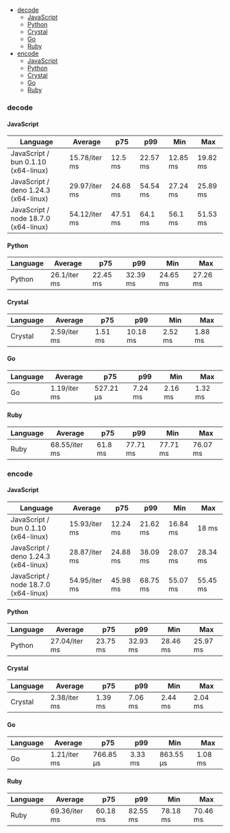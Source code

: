 <script src="https://cdn.jsdelivr.net/npm/apexcharts"></script>
- [decode](#base64-decode)
    - [JavaScript](#base64-decode-javascript)
    - [Python](#base64-decode-python)
    - [Crystal](#base64-decode-crystal)
    - [Go](#base64-decode-go)
    - [Ruby](#base64-decode-ruby)
- [encode](#base64-encode)
    - [JavaScript](#base64-encode-javascript)
    - [Python](#base64-encode-python)
    - [Crystal](#base64-encode-crystal)
    - [Go](#base64-encode-go)
    - [Ruby](#base64-encode-ruby)

### <a name="base64-decode">decode</a>

#### <a name="base64-decode-javascript">JavaScript</a>

| Language                             | Average       | p75      | p99      | Min      | Max      |
| ------------------------------------ | ------------- | -------- | -------- | -------- | -------- |
| JavaScript / bun 0.1.10 (x64-linux)  | 15.78/iter ms | 12.5 ms  | 22.57 ms | 12.85 ms | 19.82 ms |
| JavaScript / deno 1.24.3 (x64-linux) | 29.97/iter ms | 24.68 ms | 54.54 ms | 27.24 ms | 25.89 ms |
| JavaScript / node 18.7.0 (x64-linux) | 54.12/iter ms | 47.51 ms | 64.1 ms  | 56.1 ms  | 51.53 ms |


<div id="chart-0"></div>
<script>
new ApexCharts(document.querySelector('#chart-0'), {"chart":{"height":320,"type":"bar","toolbar":{"show":true},"animations":{"enabled":true}},"series":[{"name":"base64","data":[{"x":"JavaScript / deno 1.24.3 (x64-linux)","y":29967047.159999985},{"x":"JavaScript / bun 0.1.10 (x64-linux)","y":15781293.949999994},{"x":"JavaScript / node 18.7.0 (x64-linux)","y":54118516.22000002}]}],"stroke":{"width":1,"curve":"straight"},"legend":{"show":false},"xaxis":{"type":"category","labels":{"show":true},"tooltip":{"enabled":false}},"plotOptions":{"bar":{"distributed":true}}}).render()
</script>

#### <a name="base64-decode-python">Python</a>

| Language | Average      | p75      | p99      | Min      | Max      |
| -------- | ------------ | -------- | -------- | -------- | -------- |
| Python   | 26.1/iter ms | 22.45 ms | 32.39 ms | 24.65 ms | 27.26 ms |


<div id="chart-1"></div>
<script>
new ApexCharts(document.querySelector('#chart-1'), {"chart":{"height":320,"type":"bar","toolbar":{"show":true},"animations":{"enabled":true}},"series":[{"name":"base64","data":[{"x":"Python","y":26101438.030000012}]}],"stroke":{"width":1,"curve":"straight"},"legend":{"show":false},"xaxis":{"type":"category","labels":{"show":true},"tooltip":{"enabled":false}},"plotOptions":{"bar":{"distributed":true}}}).render()
</script>

#### <a name="base64-decode-crystal">Crystal</a>

| Language | Average      | p75     | p99      | Min     | Max     |
| -------- | ------------ | ------- | -------- | ------- | ------- |
| Crystal  | 2.59/iter ms | 1.51 ms | 10.18 ms | 2.52 ms | 1.88 ms |


<div id="chart-2"></div>
<script>
new ApexCharts(document.querySelector('#chart-2'), {"chart":{"height":320,"type":"bar","toolbar":{"show":true},"animations":{"enabled":true}},"series":[{"name":"base64","data":[{"x":"Crystal","y":2585635.8599999994}]}],"stroke":{"width":1,"curve":"straight"},"legend":{"show":false},"xaxis":{"type":"category","labels":{"show":true},"tooltip":{"enabled":false}},"plotOptions":{"bar":{"distributed":true}}}).render()
</script>

#### <a name="base64-decode-go">Go</a>

| Language | Average      | p75       | p99     | Min     | Max     |
| -------- | ------------ | --------- | ------- | ------- | ------- |
| Go       | 1.19/iter ms | 527.21 µs | 7.24 ms | 2.16 ms | 1.32 ms |


<div id="chart-3"></div>
<script>
new ApexCharts(document.querySelector('#chart-3'), {"chart":{"height":320,"type":"bar","toolbar":{"show":true},"animations":{"enabled":true}},"series":[{"name":"base64","data":[{"x":"Go","y":1191189.1199999999}]}],"stroke":{"width":1,"curve":"straight"},"legend":{"show":false},"xaxis":{"type":"category","labels":{"show":true},"tooltip":{"enabled":false}},"plotOptions":{"bar":{"distributed":true}}}).render()
</script>

#### <a name="base64-decode-ruby">Ruby</a>

| Language | Average       | p75     | p99      | Min      | Max      |
| -------- | ------------- | ------- | -------- | -------- | -------- |
| Ruby     | 68.55/iter ms | 61.8 ms | 77.71 ms | 77.71 ms | 76.07 ms |


<div id="chart-4"></div>
<script>
new ApexCharts(document.querySelector('#chart-4'), {"chart":{"height":320,"type":"bar","toolbar":{"show":true},"animations":{"enabled":true}},"series":[{"name":"base64","data":[{"x":"Ruby","y":68550633.96000002}]}],"stroke":{"width":1,"curve":"straight"},"legend":{"show":false},"xaxis":{"type":"category","labels":{"show":true},"tooltip":{"enabled":false}},"plotOptions":{"bar":{"distributed":true}}}).render()
</script>

### <a name="base64-encode">encode</a>

#### <a name="base64-encode-javascript">JavaScript</a>

| Language                             | Average       | p75      | p99      | Min      | Max      |
| ------------------------------------ | ------------- | -------- | -------- | -------- | -------- |
| JavaScript / bun 0.1.10 (x64-linux)  | 15.93/iter ms | 12.24 ms | 21.62 ms | 16.84 ms | 18 ms    |
| JavaScript / deno 1.24.3 (x64-linux) | 28.87/iter ms | 24.88 ms | 38.09 ms | 28.07 ms | 28.34 ms |
| JavaScript / node 18.7.0 (x64-linux) | 54.95/iter ms | 45.98 ms | 68.75 ms | 55.07 ms | 55.45 ms |


<div id="chart-5"></div>
<script>
new ApexCharts(document.querySelector('#chart-5'), {"chart":{"height":320,"type":"bar","toolbar":{"show":true},"animations":{"enabled":true}},"series":[{"name":"base64","data":[{"x":"JavaScript / deno 1.24.3 (x64-linux)","y":28874620.35},{"x":"JavaScript / bun 0.1.10 (x64-linux)","y":15926456.789999997},{"x":"JavaScript / node 18.7.0 (x64-linux)","y":54953431.75000003}]}],"stroke":{"width":1,"curve":"straight"},"legend":{"show":false},"xaxis":{"type":"category","labels":{"show":true},"tooltip":{"enabled":false}},"plotOptions":{"bar":{"distributed":true}}}).render()
</script>

#### <a name="base64-encode-python">Python</a>

| Language | Average       | p75      | p99      | Min      | Max      |
| -------- | ------------- | -------- | -------- | -------- | -------- |
| Python   | 27.04/iter ms | 23.75 ms | 32.93 ms | 28.46 ms | 25.97 ms |


<div id="chart-6"></div>
<script>
new ApexCharts(document.querySelector('#chart-6'), {"chart":{"height":320,"type":"bar","toolbar":{"show":true},"animations":{"enabled":true}},"series":[{"name":"base64","data":[{"x":"Python","y":27036887.61999999}]}],"stroke":{"width":1,"curve":"straight"},"legend":{"show":false},"xaxis":{"type":"category","labels":{"show":true},"tooltip":{"enabled":false}},"plotOptions":{"bar":{"distributed":true}}}).render()
</script>

#### <a name="base64-encode-crystal">Crystal</a>

| Language | Average      | p75     | p99     | Min     | Max     |
| -------- | ------------ | ------- | ------- | ------- | ------- |
| Crystal  | 2.38/iter ms | 1.39 ms | 7.06 ms | 2.44 ms | 2.04 ms |


<div id="chart-7"></div>
<script>
new ApexCharts(document.querySelector('#chart-7'), {"chart":{"height":320,"type":"bar","toolbar":{"show":true},"animations":{"enabled":true}},"series":[{"name":"base64","data":[{"x":"Crystal","y":2382959.5}]}],"stroke":{"width":1,"curve":"straight"},"legend":{"show":false},"xaxis":{"type":"category","labels":{"show":true},"tooltip":{"enabled":false}},"plotOptions":{"bar":{"distributed":true}}}).render()
</script>

#### <a name="base64-encode-go">Go</a>

| Language | Average      | p75       | p99     | Min       | Max     |
| -------- | ------------ | --------- | ------- | --------- | ------- |
| Go       | 1.21/iter ms | 766.85 µs | 3.33 ms | 863.55 µs | 1.08 ms |


<div id="chart-8"></div>
<script>
new ApexCharts(document.querySelector('#chart-8'), {"chart":{"height":320,"type":"bar","toolbar":{"show":true},"animations":{"enabled":true}},"series":[{"name":"base64","data":[{"x":"Go","y":1208727.1900000002}]}],"stroke":{"width":1,"curve":"straight"},"legend":{"show":false},"xaxis":{"type":"category","labels":{"show":true},"tooltip":{"enabled":false}},"plotOptions":{"bar":{"distributed":true}}}).render()
</script>

#### <a name="base64-encode-ruby">Ruby</a>

| Language | Average       | p75      | p99      | Min      | Max      |
| -------- | ------------- | -------- | -------- | -------- | -------- |
| Ruby     | 69.36/iter ms | 60.18 ms | 82.55 ms | 78.18 ms | 70.46 ms |


<div id="chart-9"></div>
<script>
new ApexCharts(document.querySelector('#chart-9'), {"chart":{"height":320,"type":"bar","toolbar":{"show":true},"animations":{"enabled":true}},"series":[{"name":"base64","data":[{"x":"Ruby","y":69360698.51999998}]}],"stroke":{"width":1,"curve":"straight"},"legend":{"show":false},"xaxis":{"type":"category","labels":{"show":true},"tooltip":{"enabled":false}},"plotOptions":{"bar":{"distributed":true}}}).render()
</script>

